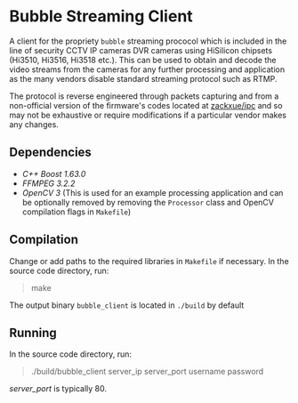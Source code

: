 # Bubble Streaming Client

A client for the propriety `bubble` streaming prococol which is included in the line of security CCTV IP cameras DVR cameras using HiSilicon chipsets (Hi3510, Hi3516, Hi3518 etc.). This can be used to obtain and decode the video streams from the cameras for any further processing and application as the many vendors disable standard streaming protocol such as RTMP.

The protocol is reverse engineered through packets capturing and from a non-official version of the firmware's codes located at [zackxue/ipc](https://github.com/zackxue/ipc) and so may not be exhaustive or require modifications if a particular vendor makes any changes.

## Dependencies

* *C++ Boost 1.63.0*
* *FFMPEG 3.2.2*
* *OpenCV 3* (This is used for an example processing application and can be optionally removed by removing the `Processor` class and OpenCV compilation flags in `Makefile`)

## Compilation

Change or add paths to the required libraries in `Makefile` if necessary. In the source code directory, run:

> make

The output binary `bubble_client` is located in `./build` by default

## Running

In the source code directory, run:

> ./build/bubble\_client server\_ip server\_port username password

*server_port* is typically 80.
